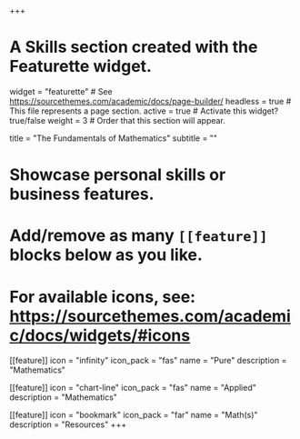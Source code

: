 +++
# A Skills section created with the Featurette widget.
widget = "featurette"  # See https://sourcethemes.com/academic/docs/page-builder/
headless = true  # This file represents a page section.
active = true  # Activate this widget? true/false
weight = 3  # Order that this section will appear.

title = "The Fundamentals of Mathematics"
subtitle = ""

# Showcase personal skills or business features.
# 
# Add/remove as many `[[feature]]` blocks below as you like.
# 
# For available icons, see: https://sourcethemes.com/academic/docs/widgets/#icons


[[feature]]
  icon = "infinity"
  icon_pack = "fas"
  name = "Pure"
  description = "Mathematics"
  
[[feature]]
  icon = "chart-line"
  icon_pack = "fas"
  name = "Applied"
  description = "Mathematics"

[[feature]]
  icon = "bookmark"
  icon_pack = "far"
  name = "Math(s)"
  description = "Resources"
+++